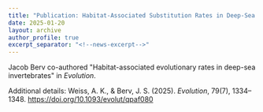```yaml
---
title: "Publication: Habitat-Associated Substitution Rates in Deep-Sea Invertebrates"
date: 2025-01-20
layout: archive
author_profile: true
excerpt_separator: "<!--news-excerpt-->"
---
```

Jacob Berv co-authored "Habitat-associated evolutionary rates in deep-sea invertebrates" in *Evolution*.

<!--news-excerpt-->
Additional details: Weiss, A. K., & Berv, J. S. (2025). *Evolution*, 79(7), 1334–1348. https://doi.org/10.1093/evolut/qpaf080
